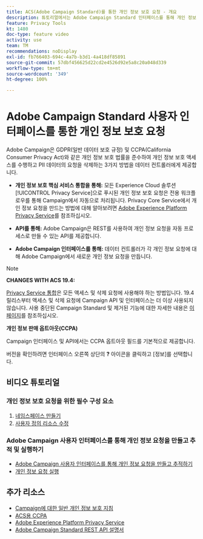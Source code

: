 ```yaml
---
title: ACS(Adobe Campaign Standard)를 통한 개인 정보 보호 요청 - 개요
description: 튜토리얼에서는 Adobe Campaign Standard 인터페이스를 통해 개인 정보 요청을 만드는 방법을 설명합니다.
feature: Privacy Tools
kt: 1480
doc-type: feature video
activity: use
team: TM
recommendations: noDisplay
exl-id: fb766403-694c-4a7b-b3d1-4a418df85891
source-git-commit: 57dbf456625d22cd2e4526d92e5a8c20a048d339
workflow-type: tm+mt
source-wordcount: '349'
ht-degree: 100%

---
```


# Adobe Campaign Standard 사용자 인터페이스를 통한 개인 정보 보호 요청

Adobe Campaign은 GDPR(일반 데이터 보호 규정) 및 CCPA(California Consumer Privacy Act)와 같은 개인 정보 보호 법률을 준수하여 개인 정보 보호 액세스를 수행하고 PII 데이터의 요청을 삭제하는 3가지 방법을 데이터 컨트롤러에게 제공합니다.

* **개인 정보 보호 핵심 서비스 통합을 통해:** 모든 Experience Cloud 솔루션 [!UICONTROL Privacy Service]으로 푸시된 개인 정보 보호 요청은 전용 워크플로우를 통해 Campaign에서 자동으로 처리됩니다. Privacy Core Service에서 개인 정보 요청을 만드는 방법에 대해 알아보려면 [Adobe Experience Platform Privacy Service](https://www.adobe.io/apis/experienceplatform/gdpr.html)를 참조하십시오.

* **API를 통해:** Adobe Campaign은 REST를 사용하여 개인 정보 요청을 자동 프로세스로 만들 수 있는 API를 제공합니다.

* **Adobe Campaign 인터페이스를 통해:** 데이터 컨트롤러가 각 개인 정보 요청에 대해 Adobe Campaign에서 새로운 개인 정보 요청을 만듭니다.

>[!NOTE]
>
> **CHANGES WITH ACS 19.4:**
> 
> [Privacy Service 통합](https://www.adobe.io/apis/experienceplatform/gdpr.html)은 모든 액세스 및 삭제 요청에 사용해야 하는 방법입니다. 19.4 릴리스부터 액세스 및 삭제 요청에 Campaign API 및 인터페이스는 더 이상 사용되지 않습니다. 사용 중단된 Campaign Standard 및 제거된 기능에 대한 자세한 내용은 [이 페이지](https://experienceleague.adobe.com/docs/campaign-standard/using/release-notes/deprecated-features.html?lang=ko)를 참조하십시오.
>
>**개인 정보 판매 옵트아웃(CCPA)**
>
> Campaign 인터페이스 및 API에서는 CCPA 옵트아웃 필드를 기본적으로 제공합니다.
>
> 버전을 확인하려면 인터페이스 오른쪽 상단의 **?** 아이콘을 클릭하고 [정보]를 선택합니다.

## 비디오 튜토리얼

### 개인 정보 보호 요청을 위한 필수 구성 요소

1. [네임스페이스 만들기](/help/privacy/namespaces-for-privacy-requests.md)
1. [사용자 정의 리소스 수정](/help/privacy/custom-resources-for-privacy-requests.md)

### Adobe Campaign 사용자 인터페이스를 통해 개인 정보 요청을 만들고 추적 및 실행하기

* [Adobe Campaign 사용자 인터페이스를 통해 개인 정보 요청을 만들고 추적하기](/help/privacy/create-and-track-privacy-requests.md)
* [개인 정보 요청 실행](/help/privacy/execute-privacy-requests.md)

## 추가 리소스

* [Campaign에 대한 일반 개인 정보 보호 지침](https://experienceleague.adobe.com/docs/campaign-classic/using/getting-started/privacy/privacy-management.html?lang=ko#getting-started)
* [ACS용 CCPA](https://experienceleague.adobe.com/docs/campaign-standard/using/getting-started/privacy/privacy-requests.html?lang=ko#privacy-requests)
* [Adobe Experience Platform Privacy Service](https://www.adobe.io/apis/experienceplatform/gdpr.html)
* [Adobe Campaign Standard REST API 설명서](https://final-docs.campaign.adobe.com/doc/standard/en/api/ACS_API.html#privacy-management)
